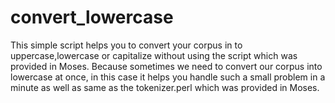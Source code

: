 # convert_lowercase
This simple script helps you to convert your corpus in to uppercase,lowercase or capitalize without using the script which was provided in Moses. Because sometimes we need to convert our corpus into lowercase at once, in this case it helps you handle such a small problem in a minute as well as same as the tokenizer.perl which was provided in Moses. 
